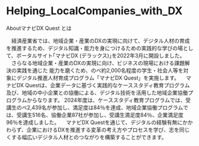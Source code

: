 # Helping_LocalCompanies_with_DX

AboutマナビDX Quest とは

　経済産業省では、地域企業・産業のDXの実現に向けて、デジタル人材の育成を推進するため、デジタル知識・能力を身につけるための実践的な学びの場として、ポータルサイト｢マナビDX (デラックス)｣を2022年3月に開設しました。
　さらなる地域企業・産業のDXの実現に向け、ビジネスの現場における課題解決の実践を通じた 能力を磨くため、のべ約2,000名程度の学生・社会人等を対象にデジタル推進人材育成プログラム「マナビDX Quest」を実施します。
　マナビDX Questは、企業データに基づく実践的なケーススタディ教育プログラム及び、地域の中小企業との協働による、デジタル技術を活用した地域企業協働プログラムからなります。 2024年度は、ケーススタディ教育プログラムでは、受講生のべ2,439​名が参加し、満足度は84％を達成、地域企業協働プログラムでは、受講生516名、協働企業87社が参加し、受講生満足度84％、企業満足度96％を達成しました。
　マナビDX Questを通じて、デジタルの経験有無にかかわらず、企業におけるDXを推進する変革の考え方やプロセスを学び、志を同じくする幅広いデジタル人材とのつながりを構築することができます。
